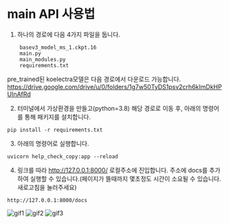 # main API 사용법

1. 하나의 경로에 다음 4가지 파일을 둡니다.
```
    basev3_model_ms_1.ckpt.16
    main.py
    main_modules.py
    requirements.txt
```

pre_trained된 koelectra모델은 다음 경로에서 다운로드 가능합니다.
https://drive.google.com/drive/u/0/folders/1g7w50TyDS1psv2crh6kImDkHPUInAfRd


2. 터미널에서 가상환경을 만들고(python=3.8) 해당 경로로 이동 후, 아래의 명령어를 통해 패키지를 설치합니다. 
```
pip install -r requirements.txt
```


3. 아래의 명령어로 실행합니다.
```
uvicorn help_check_copy:app --reload
```

4. 링크를 따라 http://127.0.0.1:8000/ 로컬주소에 진입합니다. 주소에 docs를 추가하여 실행할 수 있습니다.(페이지가 뜰때까지 몇초정도 시간이 소요될 수 있습니다. 새로고침을 눌러주세요)
```
http://127.0.0.1:8000/docs
```
![gif1](https://user-images.githubusercontent.com/98604716/159411018-e95f9657-1113-4357-8866-d758257d1244.gif)
![gif2](https://user-images.githubusercontent.com/98604716/159411026-2070b0ed-9160-4eb6-ab03-4f7895f9980a.gif)
![gif3](https://user-images.githubusercontent.com/98604716/159411028-5273549c-261b-4cf3-bd61-d32536501dad.gif)


